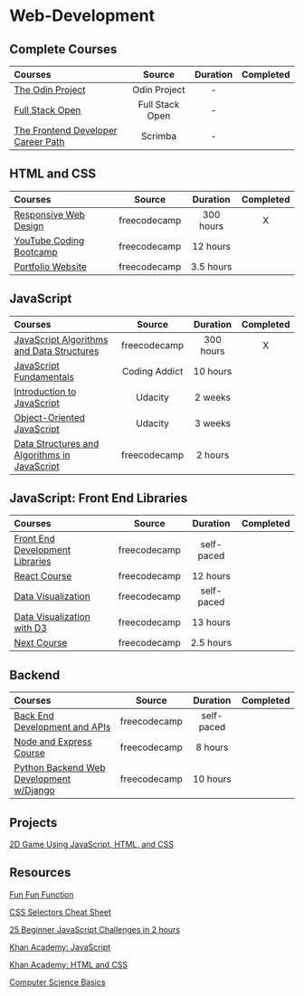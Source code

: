 # Web-Development 


## Complete Courses 
Courses | Source | Duration | Completed
:-- | :--: | :--: | :--: 
[The Odin Project](https://www.theodinproject.com/) | Odin Project | - | |
[Full Stack Open](https://fullstackopen.com/en/) | Full Stack Open | - | |
[The Frontend Developer Career Path](https://scrimba.com/learn/frontend) | Scrimba | - | |


## HTML and CSS 
Courses | Source | Duration | Completed
:-- | :--: | :--: | :--: 
[Responsive Web Design](https://www.freecodecamp.org/learn/2022/responsive-web-design/) | freecodecamp | 300 hours | X |
[YouTube Coding Bootcamp](https://www.youtube.com/watch?v=Xm4BObh4MhI) | freecodecamp | 12 hours | |
[Portfolio Website](https://www.youtube.com/watch?v=xV7S8BhIeBo&t=3983s) | freecodecamp | 3.5 hours | |


## JavaScript 
Courses | Source | Duration | Completed
:-- | :--: | :--: | :--: 
[JavaScript Algorithms and Data Structures](https://www.freecodecamp.org/learn/javascript-algorithms-and-data-structures/) | freecodecamp | 300 hours | X |
[JavaScript Fundamentals](https://www.youtube.com/watch?v=2Ji-clqUYnA&t=16491s) | Coding Addict | 10 hours | |
[Introduction to JavaScript](https://www.udacity.com/course/intro-to-javascript--ud803) | Udacity | 2 weeks | |
[Object-Oriented JavaScript](https://www.udacity.com/course/object-oriented-javascript--ud711) | Udacity | 3 weeks | |
[Data Structures and Algorithms in JavaScript](https://www.youtube.com/watch?v=t2CEgPsws3U) | freecodecamp | 2 hours | |

## JavaScript: Front End Libraries  
Courses | Source | Duration | Completed
:-- | :--: | :--: | :--: 
[Front End Development Libraries](https://www.freecodecamp.org/learn/front-end-development-libraries/) | freecodecamp | self-paced | |
[React Course](https://www.youtube.com/watch?v=bMknfKXIFA8) | freecodecamp | 12 hours | |
[Data Visualization](https://www.freecodecamp.org/learn/data-visualization/) | freecodecamp | self-paced | |
[Data Visualization with D3](https://www.youtube.com/watch?v=xkBheRZTkaw&t=46637s) | freecodecamp | 13 hours | |
[Next Course](https://www.youtube.com/watch?v=1WmNXEVia8I) | freecodecamp | 2.5 hours | |

## Backend
Courses | Source | Duration | Completed
:-- | :--: | :--: | :--: 
[Back End Development and APIs](https://www.freecodecamp.org/learn/back-end-development-and-apis/) | freecodecamp | self-paced | |
[Node and Express Course](https://www.youtube.com/watch?v=Oe421EPjeBE) | freecodecamp | 8 hours | |
[Python Backend Web Development w/Django](https://www.youtube.com/watch?v=jBzwzrDvZ180) | freecodecamp | 10 hours | |





## Projects 

[2D Game Using JavaScript, HTML, and CSS](https://www.freecodecamp.org/news/how-to-code-a-2d-game-using-javascript-html-and-css/)


## Resources 
[Fun Fun Function](https://www.youtube.com/c/funfunfunction/playlists)

[CSS Selectors Cheat Sheet](https://www.freecodecamp.org/news/css-selectors-cheat-sheet-for-beginners/)

[25 Beginner JavaScript Challenges in 2 hours](https://www.youtube.com/watch?v=sqRk0Ly66Ps)

[Khan Academy: JavaScript](https://www.khanacademy.org/computing/computer-programming/programming)

[Khan Academy: HTML and CSS](https://www.khanacademy.org/computing/computer-programming/html-css)

[Computer Science Basics](https://www.youtube.com/playlist?app=desktop&list=PLWKjhJtqVAbmfoj2Th9fvxhHIeqFO7wOy)
